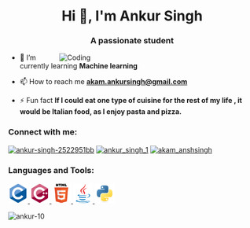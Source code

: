 
<h1 align="center">Hi 👋, I'm Ankur Singh</h1>
<h3 align="center">A passionate student</h3>
<img align="right" alt="Coding" width="400" src="https://www.google.com/search?q=animated+coding+gif&rlz=1C1CHBF_enIN1012IN1012&sxsrf=ALiCzsZ7EZp0NlCpSWpP6nEZfKteanr-rw:1656624562242&tbm=isch&source=iu&ictx=1&vet=1&fir=HNlXKkH-z5vElM%252C_4Gry3oG9aja5M%252C_%253B3KL3RFvTk03ieM%252CwC1y6bJ6OPI5TM%252C_%253BLlv6b5341hye0M%252CDjMcDTxMfmhRGM%252C_%253Bbm-5ttG2JLMj3M%252CfdH4pIgsIPIsqM%252C_%253BsDc0a5ilIqY_XM%252CP8Ywr8nqIHzn_M%252C_%253Bdbrfb5dvHO4gVM%252CCJdgcKdcN0j58M%252C_%253B334TsP9VN78FJM%252Cn7kMkhZ3ZuvitM%252C_%253BKAywifT46CGFXM%252CCJdgcKdcN0j58M%252C_%253Bt2Zj--R3oxuS8M%252COhadORymy2Rx7M%252C_%253BcmCgoqExIN5SLM%252CjcgnT5xQugmN3M%252C_%253Bz9e00eCt21ZB_M%252C27cE5w3VYsCxRM%252C_%253BZmOH4FBlhx83-M%252ChyRv46xL2D6dsM%252C_&usg=AI4_-kQBR2MBzmWWFZtsiLJrdf6gTgaMUw&sa=X&ved=2ahUKEwiZ2ru0j9b4AhXtzjgGHUEuB3oQ9QF6BAgIEAE&cshid=1656624597695008#imgrc=KAywifT46CGFXM">

- 🌱 I’m currently learning **Machine learning**

- 📫 How to reach me **akam.ankursingh@gmail.com**

- ⚡ Fun fact **If I could eat one type of cuisine for the rest of my life , it would be Italian food, as I enjoy pasta and pizza.**

<h3 align="left">Connect with me:</h3>
<p align="left">
<a href="https://linkedin.com/in/ankur-singh-2522951bb" target="blank"><img align="center" src="https://raw.githubusercontent.com/rahuldkjain/github-profile-readme-generator/master/src/images/icons/Social/linked-in-alt.svg" alt="ankur-singh-2522951bb" height="30" width="40" /></a>
<a href="https://instagram.com/ankur_singh_1" target="blank"><img align="center" src="https://raw.githubusercontent.com/rahuldkjain/github-profile-readme-generator/master/src/images/icons/Social/instagram.svg" alt="ankur_singh_1" height="30" width="40" /></a>
<a href="https://www.hackerrank.com/akam_anshsingh" target="blank"><img align="center" src="https://raw.githubusercontent.com/rahuldkjain/github-profile-readme-generator/master/src/images/icons/Social/hackerrank.svg" alt="akam_anshsingh" height="30" width="40" /></a>
</p>

<h3 align="left">Languages and Tools:</h3>
<p align="left"> <a href="https://www.cprogramming.com/" target="_blank" rel="noreferrer"> <img src="https://raw.githubusercontent.com/devicons/devicon/master/icons/c/c-original.svg" alt="c" width="40" height="40"/> </a> <a href="https://www.w3schools.com/cpp/" target="_blank" rel="noreferrer"> <img src="https://raw.githubusercontent.com/devicons/devicon/master/icons/cplusplus/cplusplus-original.svg" alt="cplusplus" width="40" height="40"/> </a> <a href="https://www.w3.org/html/" target="_blank" rel="noreferrer"> <img src="https://raw.githubusercontent.com/devicons/devicon/master/icons/html5/html5-original-wordmark.svg" alt="html5" width="40" height="40"/> </a> <a href="https://www.java.com" target="_blank" rel="noreferrer"> <img src="https://raw.githubusercontent.com/devicons/devicon/master/icons/java/java-original.svg" alt="java" width="40" height="40"/> </a> <a href="https://www.python.org" target="_blank" rel="noreferrer"> <img src="https://raw.githubusercontent.com/devicons/devicon/master/icons/python/python-original.svg" alt="python" width="40" height="40"/> </a> </p>

<p><img align="center" src="https://github-readme-stats.vercel.app/api/top-langs?username=ankur-10&show_icons=true&locale=en&layout=compact" alt="ankur-10" /></p>
